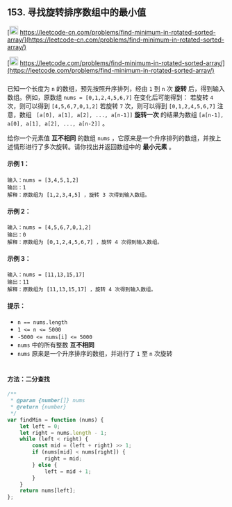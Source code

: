 ## 153. 寻找旋转排序数组中的最小值

[<img src="https://static.leetcode-cn.com/cn-mono-assets/production/assets/logo-dark-cn.c42314a8.svg" height="20" /> https://leetcode-cn.com/problems/find-minimum-in-rotated-sorted-array/](https://leetcode-cn.com/problems/find-minimum-in-rotated-sorted-array/)

[<img src="https://assets.leetcode.com/static_assets/public/webpack_bundles/images/logo-dark.e99485d9b.svg" height="20"/> https://leetcode.com/problems/find-minimum-in-rotated-sorted-array/](https://leetcode.com/problems/find-minimum-in-rotated-sorted-array/)

###

已知一个长度为 `n` 的数组，预先按照升序排列，经由 `1` 到 `n` 次 **旋转** 后，得到输入数组。例如，原数组 `nums = [0,1,2,4,5,6,7]` 在变化后可能得到：
若旋转 `4` 次，则可以得到 `[4,5,6,7,0,1,2]`
若旋转 `7` 次，则可以得到 `[0,1,2,4,5,6,7]`
注意，数组 ` [a[0], a[1], a[2], ..., a[n-1]]` **旋转一次** 的结果为数组 `[a[n-1], a[0], a[1], a[2], ..., a[n-2]]` 。

给你一个元素值 **互不相同** 的数组 `nums` ，它原来是一个升序排列的数组，并按上述情形进行了多次旋转。请你找出并返回数组中的 **最小元素** 。

#### 示例 1：

```
输入：nums = [3,4,5,1,2]
输出：1
解释：原数组为 [1,2,3,4,5] ，旋转 3 次得到输入数组。
```

#### 示例 2：

```
输入：nums = [4,5,6,7,0,1,2]
输出：0
解释：原数组为 [0,1,2,4,5,6,7] ，旋转 4 次得到输入数组。
```

#### 示例 3：

```
输入：nums = [11,13,15,17]
输出：11
解释：原数组为 [11,13,15,17] ，旋转 4 次得到输入数组。
```

#### 提示：

-   `n == nums.length`
-   `1 <= n <= 5000`
-   `-5000 <= nums[i] <= 5000`
-   `nums` 中的所有整数 **互不相同**
-   `nums` 原来是一个升序排序的数组，并进行了 `1` 至 `n` 次旋转

#

#### 方法：二分查找

```js
/**
 * @param {number[]} nums
 * @return {number}
 */
var findMin = function (nums) {
    let left = 0;
    let right = nums.length - 1;
    while (left < right) {
        const mid = (left + right) >> 1;
        if (nums[mid] < nums[right]) {
            right = mid;
        } else {
            left = mid + 1;
        }
    }
    return nums[left];
};
```
